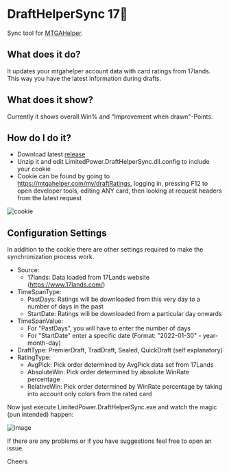 # DraftHelperSync 1️7️🔄

Sync tool for [MTGAHelper](https://mtgahelper.com).

## What does it do?

It updates your mtgahelper account data with card ratings from 17lands. This way you have the latest information during drafts.

## What does it show?

Currently it shows overall Win% and "Improvement when drawn"-Points.

## How do I do it?

- Download latest [release](https://github.com/LazarQt/LimitedPower.DraftHelperSync/releases)
- Unzip it and edit LimitedPower.DraftHelperSync.dll.config to include your cookie
- Cookie can be found by going to https://mtgahelper.com/my/draftRatings, logging in, pressing F12 to open developer tools, editing ANY card, then looking at request headers from the latest request

![cookie](https://user-images.githubusercontent.com/5879928/184459888-5836866b-d6b6-4d09-a859-4e59a444afd3.gif)

## Configuration Settings

In addition to the cookie there are other settings required to make the synchronization process work.

- Source:
  - 17lands: Data loaded from 17Lands website (https://www.17lands.com/)
- TimeSpanType: 
  - PastDays: Ratings will be downloaded from this very day to a number of days in the past
  - StartDate: Ratings will be downloaded from a particular day onwards
- TimeSpanValue:
  - For "PastDays", you will have to enter the number of days
  - For "StartDate" enter a specific date (Format: "2022-01-30" - year-month-day)
- DraftType: PremierDraft, TradDraft, Sealed, QuickDraft (self explanatory)
- RatingType:
  - AvgPick: Pick order determined by AvgPick data set from 17Lands
  - AbsoluteWin: Pick order determined by absolute WinRate percentage
  - RelativeWin: Pick order determined by WinRate percentage by taking into account only colors from the rated card

Now just execute LimitedPower.DraftHelperSync.exe and watch the magic (pun intended) happen:

![image](https://user-images.githubusercontent.com/5879928/185113065-1f9926c0-a3aa-4b79-aa6c-02a9968931a1.png)

If there are any problems or if you have suggestions feel free to open an issue.

Cheers
